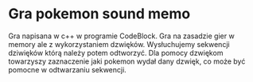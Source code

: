 # Gra pokemon sound memo

Gra napisana w c++ w programie CodeBlock.
Gra na zasadzie gier w memory ale z wykorzystaniem dzwięków. 
Wysłuchujemy sekwencji dziwięków którą należy potem odtworzyć.
Dla pomocy dzwiękom towarzyszy zaznaczenie jaki pokemon wydał dany dzwięk, 
co może być pomocne w odtwarzaniu sekwencji.

